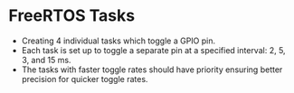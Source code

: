 # FreeRTOS Tasks
- Creating 4 individual tasks which toggle a GPIO pin.
- Each task is set up to toggle a separate pin at a specified interval: 2, 5, 3, and 15 ms.
- The tasks with faster toggle rates should have priority ensuring better precision for quicker toggle rates.
